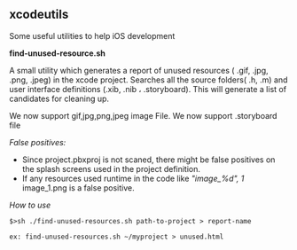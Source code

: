 xcodeutils
-----------

Some useful utilities to help iOS development

<b>find-unused-resource.sh </b>

A small utility which generates a report of unused resources ( .gif, .jpg, .png, .jpeg) in the xcode project. Searches all the source folders( .h, .m) and user interface definitions (.xib, .nib ، .storyboard). This will generate a list of candidates for cleaning up.

We now support gif,jpg,png,jpeg image File.
We now support .storyboard file

<i>False positives:</i> <br>
<ul>
<li>Since project.pbxproj is not scaned, there might be false positives on the splash screens used in the project definition. 
<li>If any resources used runtime in the code like <i>"image_%d", 1</i> image_1.png is a false positive.
</ul>

<i>How to use</i>
~~~
$>sh ./find-unused-resources.sh path-to-project > report-name

ex: find-unused-resources.sh ~/myproject > unused.html
~~~
